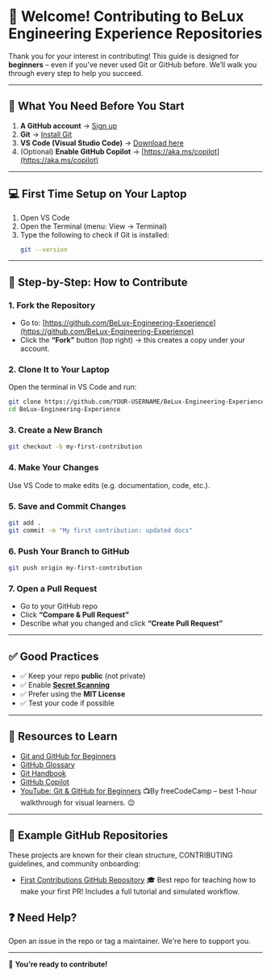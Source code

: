 # 👋 Welcome! Contributing to BeLux Engineering Experience Repositories

Thank you for your interest in contributing! This guide is designed for **beginners** – even if you’ve never used Git or GitHub before. We’ll walk you through every step to help you succeed.

---

## 🧰 What You Need Before You Start

1. **A GitHub account** → [Sign up](https://github.com/join)
2. **Git** → [Install Git](https://git-scm.com/downloads)
3. **VS Code (Visual Studio Code)** → [Download here](https://code.visualstudio.com/)
4. (Optional) **Enable GitHub Copilot** → [https://aka.ms/copilot](https://aka.ms/copilot)

---

## 💻 First Time Setup on Your Laptop

1. Open VS Code
2. Open the Terminal (menu: View → Terminal)
3. Type the following to check if Git is installed:
   ```bash
   git --version
   ```

---

## 🚀 Step-by-Step: How to Contribute

### 1. Fork the Repository

- Go to: [https://github.com/BeLux-Engineering-Experience](https://github.com/BeLux-Engineering-Experience)
- Click the **“Fork”** button (top right) → this creates a copy under your account.

### 2. Clone It to Your Laptop

Open the terminal in VS Code and run:

```bash
git clone https://github.com/YOUR-USERNAME/BeLux-Engineering-Experience.git
cd BeLux-Engineering-Experience
```

### 3. Create a New Branch

```bash
git checkout -b my-first-contribution
```

### 4. Make Your Changes

Use VS Code to make edits (e.g. documentation, code, etc.).

### 5. Save and Commit Changes

```bash
git add .
git commit -m "My first contribution: updated docs"
```

### 6. Push Your Branch to GitHub

```bash
git push origin my-first-contribution
```

### 7. Open a Pull Request

- Go to your GitHub repo
- Click **“Compare & Pull Request”**
- Describe what you changed and click **“Create Pull Request”**

---

## ✅ Good Practices

- ✅ Keep your repo **public** (not private)
- ✅ Enable **[Secret Scanning](https://docs.github.com/en/code-security/secret-scanning)**
- ✅ Prefer using the **MIT License**
- ✅ Test your code if possible

---

## 🧠 Resources to Learn

- [Git and GitHub for Beginners](https://www.youtube.com/watch?v=RGOj5yH7evk)
- [GitHub Glossary](https://docs.github.com/en/get-started/quickstart/github-glossary)
- [Git Handbook](https://guides.github.com/introduction/git-handbook/)
- [GitHub Copilot](https://aka.ms/copilot)
- [YouTube: Git & GitHub for Beginners](https://www.youtube.com/watch?v=RGOj5yH7evk) 📺By freeCodeCamp – best 1-hour walkthrough for visual learners. 😉

---

## 🌟 Example GitHub Repositories

These projects are known for their clean structure, CONTRIBUTING guidelines, and community onboarding:

- [First Contributions GitHub Repository](https://github.com/firstcontributions/first-contributions)
  🎓 Best repo for teaching how to make your first PR!
  Includes a full tutorial and simulated workflow.

## ❓ Need Help?

Open an issue in the repo or tag a maintainer. We're here to support you.

---

🎉 **You're ready to contribute!**
